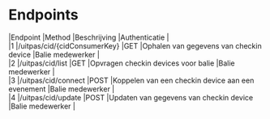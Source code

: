 ---
---

# Endpoints

|Endpoint |Method |Beschrijving |Authenticatie |  
 |1 |/uitpas/cid/{cidConsumerKey} |GET |Ophalen van gegevens van checkin device |Balie medewerker |  
 |2 |/uitpas/cid/list |GET |Opvragen checkin devices voor balie |Balie medewerker |  
 |3 |/uitpas/cid/connect |POST |Koppelen van een checkin device aan een evenement |Balie medewerker |  
 |4 |/uitpas/cid/update |POST |Updaten van gegevens van checkin device |Balie medewerker |